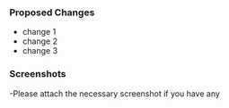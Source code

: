 ### Proposed Changes

- change 1
- change 2
- change 3

### Screenshots

-Please attach the necessary screenshot if you have any
